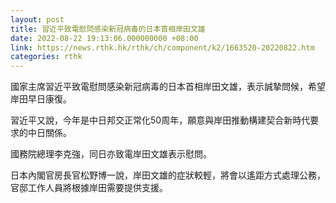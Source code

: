 ```yaml
---
layout: post
title: 習近平致電慰問感染新冠病毒的日本首相岸田文雄
date: 2022-08-22 19:13:06.000000000 +08:00
link: https://news.rthk.hk/rthk/ch/component/k2/1663520-20220822.htm
categories: rthk
---
```


國家主席習近平致電慰問感染新冠病毒的日本首相岸田文雄，表示誠摯問候，希望岸田早日康復。

習近平又說，今年是中日邦交正常化50周年，願意與岸田推動構建契合新時代要求的中日關係。

國務院總理李克強，同日亦致電岸田文雄表示慰問。

日本內閣官房長官松野博一說，岸田文雄的症狀較輕，將會以遙距方式處理公務，官邸工作人員將根據岸田需要提供支援。
